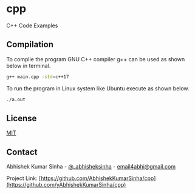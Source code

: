 # cpp
C++ Code Examples

## Compilation

To complie the program GNU C++ compiler g++ can be used as shown below in terminal.

```bash
g++ main.cpp -std=c++17
```
To run the program in Linux system like Ubuntu execute as shown below.

```bash
./a.out
```

## License
[MIT](https://choosealicense.com/licenses/mit/)

<!-- CONTACT -->
## Contact

Abhishek Kumar Sinha - [@_abhisheksinha](https://twitter.com/_abhisheksinha) - email4abhi@gmail.com

Project Link: [https://github.com/AbhishekKumarSinha/cpp](https://github.com/yAbhishekKumarSinha/cpp)

